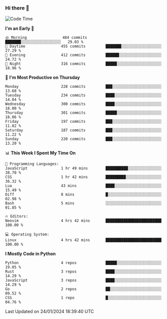 ### Hi there 👋
<!--START_SECTION:waka-->
![Code Time](http://img.shields.io/badge/Code%20Time-221%20hrs%2027%20mins-blue)

**I'm an Early 🐤** 

```text
🌞 Morning                484 commits         ███████░░░░░░░░░░░░░░░░░░   29.03 % 
🌆 Daytime                455 commits         ███████░░░░░░░░░░░░░░░░░░   27.29 % 
🌃 Evening                412 commits         ██████░░░░░░░░░░░░░░░░░░░   24.72 % 
🌙 Night                  316 commits         █████░░░░░░░░░░░░░░░░░░░░   18.96 % 
```
📅 **I'm Most Productive on Thursday** 

```text
Monday                   228 commits         ███░░░░░░░░░░░░░░░░░░░░░░   13.68 % 
Tuesday                  234 commits         ████░░░░░░░░░░░░░░░░░░░░░   14.04 % 
Wednesday                300 commits         ████░░░░░░░░░░░░░░░░░░░░░   18.00 % 
Thursday                 301 commits         █████░░░░░░░░░░░░░░░░░░░░   18.06 % 
Friday                   197 commits         ███░░░░░░░░░░░░░░░░░░░░░░   11.82 % 
Saturday                 187 commits         ███░░░░░░░░░░░░░░░░░░░░░░   11.22 % 
Sunday                   220 commits         ███░░░░░░░░░░░░░░░░░░░░░░   13.20 % 
```


📊 **This Week I Spent My Time On** 

```text
💬 Programming Languages: 
JavaScript               1 hr 49 mins        ██████████░░░░░░░░░░░░░░░   38.70 % 
CSS                      1 hr 42 mins        █████████░░░░░░░░░░░░░░░░   36.32 % 
Lua                      43 mins             ████░░░░░░░░░░░░░░░░░░░░░   15.49 % 
Diff                     8 mins              █░░░░░░░░░░░░░░░░░░░░░░░░   02.98 % 
Bash                     5 mins              ░░░░░░░░░░░░░░░░░░░░░░░░░   01.85 % 

🔥 Editors: 
Neovim                   4 hrs 42 mins       █████████████████████████   100.00 % 

💻 Operating System: 
Linux                    4 hrs 42 mins       █████████████████████████   100.00 % 
```

**I Mostly Code in Python** 

```text
Python                   4 repos             █████░░░░░░░░░░░░░░░░░░░░   19.05 % 
Rust                     3 repos             ████░░░░░░░░░░░░░░░░░░░░░   14.29 % 
JavaScript               3 repos             ████░░░░░░░░░░░░░░░░░░░░░   14.29 % 
Go                       2 repos             ██░░░░░░░░░░░░░░░░░░░░░░░   09.52 % 
CSS                      1 repo              █░░░░░░░░░░░░░░░░░░░░░░░░   04.76 % 
```




 Last Updated on 24/01/2024 18:39:40 UTC
<!--END_SECTION:waka-->

<!--
**YoganshSharma/YoganshSharma** is a ✨ _special_ ✨ repository because its `README.md` (this file) appears on your GitHub profile.

Here are some ideas to get you started:

- 🔭 I’m currently working on ...
- 🌱 I’m currently learning ...
- 👯 I’m looking to collaborate on ...
- 🤔 I’m looking for help with ...
- 💬 Ask me about ...
- 📫 How to reach me: ...
- 😄 Pronouns: ...
- ⚡ Fun fact: ...
-->
